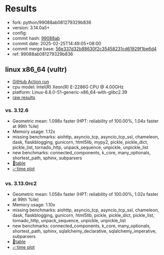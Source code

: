 # Results

- fork: python/99088ab081279329b836
- version: 3.14.0a5+
- config: 
- commit hash: [99088ab](https://github.com/python/cpython/commit/99088ab)
- commit date: 2025-02-25T14:49:05+08:00
- commit merge base: [56e337d32b88630f2c35458231cd61929f1be6d4](https://github.com/python/cpython/commit/56e337d32b88630f2c35458231cd61929f1be6d4)
- ref: 99088ab081279329b836

## linux x86_64 (vultr)

- [GitHub Action run](https://github.com/facebookexperimental/free-threading-benchmarking/actions/runs/13688338493)
- cpu model: Intel(R) Xeon(R) E-2286G CPU @ 4.00GHz
- platform: Linux-6.8.0-51-generic-x86_64-with-glibc2.39
- [raw results](bm-20250225-vultr-x86_64-python-99088ab081279329b836-3.14.0a5%2B-99088ab.json)

### vs. 3.12.6

- Geometric mean: 1.098x faster (HPT: reliability of 100.00%, 1.04x faster at 99th %ile)
- Memory usage: 1.12x
- missing benchmarks: aiohttp, asyncio_tcp, asyncio_tcp_ssl, chameleon, dask, flaskblogging, gunicorn, html5lib, mypy2, pickle, pickle_dict, pickle_list, tornado_http, unpack_sequence, unpickle, unpickle_list
- new benchmarks: connected_components, k_core, many_optionals, shortest_path, sphinx, subparsers
- [📄table](bm-20250225-vultr-x86_64-python-99088ab081279329b836-3.14.0a5%2B-99088ab-vs-3.12.6.md)
- [📈time plot](bm-20250225-vultr-x86_64-python-99088ab081279329b836-3.14.0a5%2B-99088ab-vs-3.12.6.svg)

### vs. 3.13.0rc2

- Geometric mean: 1.058x faster (HPT: reliability of 100.00%, 1.02x faster at 99th %ile)
- Memory usage: 1.10x
- missing benchmarks: aiohttp, asyncio_tcp, asyncio_tcp_ssl, chameleon, dask, flaskblogging, gunicorn, html5lib, pickle, pickle_dict, pickle_list, tornado_http, unpack_sequence, unpickle, unpickle_list
- new benchmarks: connected_components, k_core, many_optionals, shortest_path, sphinx, sqlalchemy_declarative, sqlalchemy_imperative, subparsers
- [📄table](bm-20250225-vultr-x86_64-python-99088ab081279329b836-3.14.0a5%2B-99088ab-vs-3.13.0rc2.md)
- [📈time plot](bm-20250225-vultr-x86_64-python-99088ab081279329b836-3.14.0a5%2B-99088ab-vs-3.13.0rc2.svg)

